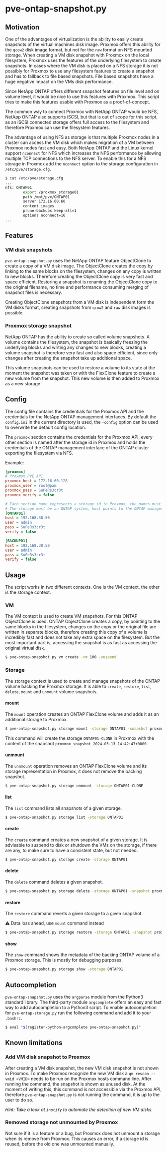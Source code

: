 # pve-ontap-snapshot.py

## Motivation

One of the advantages of virtualization is the ability to easily create snapshots of the virtual machines disk image. Proxmox offers this ability for the `qcow2` disk image format, but not for the `raw` format on NFS mounted storage. When creating a VM disk snapshot with Proxmox on the local filesystem, Proxmox uses the features of the underlying filesystem to create snapshots. In cases where the VM disk is placed on a NFS storage it is not possibly for Proxmox to use any filesystem features to create a snapshot and has to fallback to file based snapshots. File based snapshots have a huge negative impact on the VMs disk performance.

Since NetApp ONTAP offers different snapshot features on file level and on volume level, it would be nice to use this features with Proxmox. This script tries to make this features usable with Proxmox as a proof-of-concept.

The common way to connect Proxmox with NetApp ONTAP would be NFS, NetApp ONTAP also supports iSCSI, but that is out of scope for this script, as an iSCSI connected storage offers full access to the filesystem and therefore Proxmox can use the filesystem features.

The advantage of using NFS as storage is that multiple Proxmox nodes in a cluster can access the VM disk which makes migration of a VM between Proxmox nodes fast and easy. Both NetApp ONTAP and the Linux kernel support `nconnect` for NFS which increases the NFS performance by allowing multiple TCP connections to the NFS server. To enable this for a NFS storage in Proxmox add the `nconnect` option to the storage configuration in `/etc/pve/storage.cfg`.
```bash
$ cat /etc/pve/storage.cfg
...
nfs: ONTAP01
        export /proxmox_storage01
        path /mnt/pve/ONTAP01
        server 172.16.60.60
        content images
        prune-backups keep-all=1
        options nconnect=16
...
```
## Features

### VM disk snapshots

`pve-ontap-snapshot.py` uses the NetApp ONTAP feature ObjectClone to create a copy of a VM disk image. The ObjectClone creates the copy by linking to the same blocks on the filesystem, changes on any copy is written to new blocks. Therefore creating the ObjectClone copy is very fast and space efficient. Restoring a snapshot is renaming the ObjectClone copy to the original filename, no time and performance consuming merging of snapshot files is necessary.

Creating ObjectClone snapshots from a VM disk is independent form the VM disks format, creating snapshots from `qcow2` and `raw` disk images is possible.

### Proxmox storage snapshot

NetApp ONTAP has the ability to create so called volume snapshots. A volume contains the filesystem, the snapshot is basically freezing the underlying blocks and writing any changes to new blocks, creating a volume snapshot is therefore very fast and also space efficient, since only changes after creating the snapshot take up additional space.

This volume snapshots can be used to restore a volume to its state at the moment the snapshot was taken or with the FlexClone feature to create a new volume from the snapshot. This new volume is then added to Proxmox as a new storage. 

## Config

The config file contains the credentials for the Proxmox API and the credentials for the NetApp ONTAP management interfaces. By default the `config.ini` in the current directory is used, the `-config` option can be used to overwrite the default config location.

The `proxmox` section contains the credentials for the Proxmox API, every other section is named after the storage id in Proxmox and holds the credentials of the ONTAP management interface of the ONTAP cluster exporting the filesystem via NFS.

Example:
```ini
[proxmox]
# Proxmox PVE API
proxmox_host = 172.16.60.128
proxmox_user = root@pam
proxmox_pass = SuPeRs3cr3t
proxmox_verify = false

# Each section name represents a storage id in Proxmox, the names must match
# The storage must be an ONTAP system, host points to the ONTAP management interface
[ONTAP01]
host = 192.168.38.50
user = admin
pass = SuPeRs3cr3t
verify = false

[BACKUP01]
host = 192.168.38.50
user = admin
pass = SuPeRs3cr3t
verify = false
```

## Usage

The script works in two different contexts. One is the VM context, the other is the storage context.

### VM

The VM context is used to create VM snapshots. For this ONTAP ObjectClone is used. ONTAP ObjectClone creates a copy, by pointing to the same blocks in the filesystem, changes on the copy or the original file are written in separate blocks, therefore creating this copy of a volume is incredibly fast and does not take any extra space on the filesystem. But the most important part is, accessing the snapshot is as fast as accessing the original virtual disk.

```bash
$ pve-ontap-snapshot.py vm create -vm 100 -suspend
```

### Storage

The storage context is used to create and manage snapshots of the ONTAP volume backing the Proxmox storage. It is able to `create`, `restore`, `list`, `delete`, `mount` and `unmount` volume snapshots.

#### mount

The `mount` operation creates an ONTAP FlexClone volume and adds it as an additional storage to Proxmox. 

```bash
$ pve-ontap-snapshot.py storage mount -storage ONTAP01 -snapshot proxmox_snapshot_2024-03-13_14:42:47+0000
```

This command will create the storage `ONTAP01-CLONE` in Proxmox with the content of the snapshot `proxmox_snapshot_2024-03-13_14:42:47+0000`.

#### unmount

The `unnmount` operation removes an ONTAP FlexClone volume and its storage representation in Proxmox, it does not remove the backing snapshot.

```bash
$ pve-ontap-snapshot.py storage unmount -storage ONTAP01-CLONE
```

#### list

The `list` command lists all snapshots of a given storage.

```bash
$ pve-ontap-snapshot.py storage list -storage ONTAP01
```

#### create

The `create` command creates a new snapshot of a given storage. It is advisable to suspend to disk or shutdown the VMs on the storage, if there are any, to make sure to have a consistent state, but not needed.

```bash
$ pve-ontap-snapshot.py storage create -storage ONTAP01
```

#### delete

The `delete` command deletes a given snapshot.

```bash
$ pve-ontap-snapshot.py storage delete -storage ONTAP01 -snapshot proxmox_snapshot_2024-03-13_14:42:47+0000
```

#### restore

The `restore` command reverts a given storage to a given snapshot. 

⚠️ Data loss ahead, use `mount` command instead

```bash
$ pve-ontap-snapshot.py storage restore -storage ONTAP01 -snapshot proxmox_snapshot_2024-03-13_14:42:47+0000
```

#### show

The `show` command shows the metadata of the backing ONTAP volume of a Proxmox storage. This is mostly for debugging purposes.

```bash
$ pve-ontap-snapshot.py storage show -storage ONTAP01
```

## Autocompletion

`pve-ontap-snapshot.py` uses the `argparse` module from the Python3 standard library. The third-party module `argcomplete` offers an easy and fast way to add autocompletion to a Python3 script. To enable autocompletion for `pve-ontap-storage.py` run the following command and add it to your `.bashrc`.

```bash
$ eval "$(register-python-argcomplete pve-ontap-snapshot.py)"
```

## Known limitations

### Add VM disk snapshot to Proxmox

After creating a VM disk snapshot, the new VM disk snapshot is not shown in Proxmox. To make Proxmox recognize the new VM disk a `qm rescan --vmid <VMID>` needs to be run on the Proxmox hosts command line. After running the command, the snapshot is shown as unused disk. At the moment of writing this, this command is not accessible via the Proxmox API, therefore `pve-ontap-snapshot.py` is not running the command, it is up to the user to do so. 

*Hint: Take a look at `inotify` to automate the detection of new VM disks.*

### Removed storage not unmounted by Proxmox

Not sure if it is a feature or a bug, but Proxmox does not unmount a storage when its remove from Proxmox. This causes an error, if a storage id is reused, before the old one was unmounted manually.